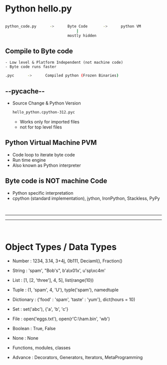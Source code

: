 # Python hello.py

```bash

python_code.py      ->      Byte Code       ->      python VM
                                |
                            mostly hidden

```

## Compile to Byte code
    - Low level & Platform Independent (not machine code) 
    - Byte code runs faster

```bash
.pyc      ->      Compiled python (Frozen Binaries)

```

## --pycache--
- Source Change & Python Version
    ```bash
    hello_python.cpython-312.pyc
    ```
    - Works only for imported files
    - not for top level files

## Python Virtual Machine PVM

- Code loop to iterate byte code
- Run time engine
- Also known as Python interpreter

## Byte code is NOT machine Code

- Python specific interpretation
- cpython (standard implementation), jython, IronPython, Stackless, PyPy

<br/>
    
---
---

<br/>

# Object Types / Data Types

- Number : 1234, 3.14, 3+4j, 0b111, Deciaml(), Fraction()

- String : 'spam', "Bob's", b'a\x01x', u'sp\xc4m'

- List : [1, [2, 'three'], 4, 5], list(range(10))

- Tuple : (1, 'spam', 4, 'U'), typle('spam'), namedtuple

- Dictionary : {'food' : 'spam', 'taste' : 'yum'}, dict(hours = 10)

- Set : set('abc'), {'a', 'b', 'c'}

- File : open('eggs.txt'), open(r'C:\ham.bin', 'wb')

- Boolean : True, False

- None : None

- Functions, modules, classes

- Advance : Decorators, Generators, Iterators, MetaProgramming
